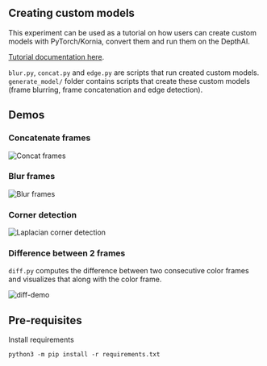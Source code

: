 
## Creating custom models

This experiment can be used as a tutorial on how users can create custom models with
PyTorch/Kornia, convert them and run them on the DepthAI.

[Tutorial documentation here](https://docs.luxonis.com/en/latest/pages/tutorials/creating-custom-nn-models/).

`blur.py`, `concat.py` and `edge.py` are scripts that run created custom models. `generate_model/` folder contains scripts that create these custom models (frame blurring, frame concatenation and edge detection).

## Demos

### Concatenate frames

![Concat frames](https://user-images.githubusercontent.com/18037362/134209980-09c6e2f9-8a26-45d5-a6ad-c31d9e2816e1.png)

### Blur frames

![Blur frames](https://docs.luxonis.com/en/latest/_images/blur.jpeg)

### Corner detection

![Laplacian corner detection](https://user-images.githubusercontent.com/18037362/134209951-4e1c7343-a333-4fb6-bdc9-bc86f6dc36b2.jpeg)

### Difference between 2 frames

`diff.py` computes the difference between two consecutive color frames and visualizes that along with the color frame.

![diff-demo](https://user-images.githubusercontent.com/18037362/185765421-3f391d9c-341a-4e5c-9f5d-3ce322347af1.gif)


## Pre-requisites

Install requirements
```
python3 -m pip install -r requirements.txt
```
